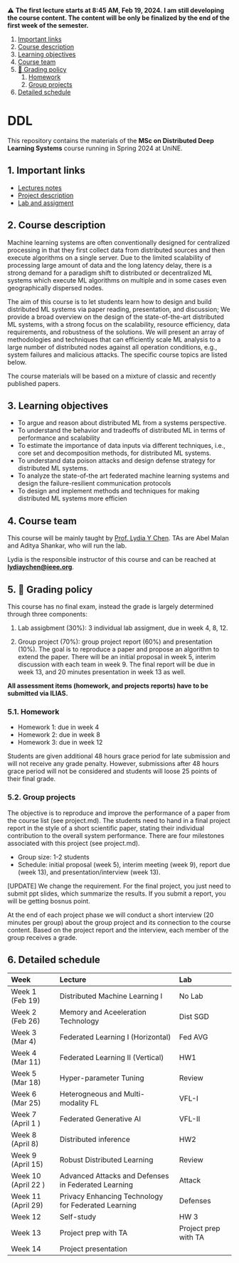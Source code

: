 
:warning: 
**The first lecture starts at 8:45 AM, Feb 19, 2024.**
**I am still developing the course content. The content will be only be finalized by the end of the first week of the semester.**

<!-- vscode-markdown-toc -->
1. [Important links](#1-important-links)
2. [Course description](#2-course-description)
3. [Learning objectives](#3-learning-objectives)
4. [Course team](#4-course-team)
5. [:dart: Grading policy](#5-dart-grading-policy)
   1. [Homework](#51-homework)
   2. [Group projects](#52-group-projects)
6. [Detailed schedule](#6-detailed-schedule)

<!-- vscode-markdown-toc-config
	numbering=true
	autoSave=true
	/vscode-markdown-toc-config -->
<!-- /vscode-markdown-toc --><!-- vscode-markdown-toc -->


# DDL <!-- omit in toc -->

This repository contains the materials of the **MSc on Distributed Deep Learning Systems** course running in Spring 2024 at UniNE.


##  1. Important links

- [Lectures notes](lecture.md)
- [Project description](project.md)
- [Lab and assigment](homework.md)


##  2. Course description


Machine learning systems are often conventionally designed for centralized processing in that they first collect data from distributed sources and then execute algorithms on a single server. Due to the limited scalability of processing large amount of data and the long latency delay, there is a strong demand for a paradigm shift to distributed or decentralized ML systems which execute ML algorithms on multiple and in some cases even geographically dispersed nodes.

The aim of this  course is to let students learn how to design and build distributed ML systems via paper reading, presentation, and discussion; We provide a broad overview on the design of the state-of-the-art distributed ML systems, with a strong focus on the scalability, resource efficiency, data requirements, and robustness of the solutions. We will present an array of methodologies and techniques that can efficiently scale ML analysis to a large number of distributed nodes against all operation conditions, e.g., system failures and malicious attacks. The specific course topics are listed below.

The course materials will be based on a mixture of classic and recently published papers. 


##  3. Learning objectives
- To argue and reason about distributed ML from a systems perspective.
- To understand the behavior and tradeoffs of distributed ML in terms of performance and scalability
- To estimate the importance of data inputs via different techniques, i.e., core set and decomposition methods, for distributed ML systems.
- To understand data poison attacks and design defense strategy for distributed ML systems.
- To analyze the state-of-the art federated machine learning systems and design the failure-resilient communication protocols
- To design and implement methods and techniques for making distributed ML systems more efficien

##  4. Course team

This course will be mainly taught by [Prof. Lydia Y Chen](https://lydiaychen.github.io/).
TAs are Abel Malan and Aditya Shankar, who will run the lab.

Lydia is the responsible instructor of this course and can be reached at **lydiaychen@ieee.org**.


##  5. :dart: Grading policy

This course has no final exam, instead the grade is largely determined through three components: 

1. Lab assigbment (30%): 3 individual lab assigment, due in week 4, 8, 12. 

2. Group project (70%): group project report (60%) and presentation (10%). The goal is to reproduce a paper and propose an algorithm to extend the paper. There will be an initial proposal in week 5, interim discussion with each team in week 9. The final report will be due in week 13, and 20 minutes presentation in week 13 as well.
   


**All assessment items (homework, and projects reports) have to be submitted via ILIAS.**


###  5.1. Homework
- Homework 1: due in week 4 
- Homework 2: due in week 8
- Homework 3: due in week 12

Students are given additional 48 hours grace period for late submission and will not receive any grade penalty. However, submissions after 48 hours grace period will not be considered and students will loose 25 points of their final grade. 


###  5.2. Group projects
<!-- 7 predefined project topics: evaluating the systems of 
-->
The objective is to reproduce and improve the performance of a paper from the course list (see project.md). The students need to hand in a final project report in the style of a short scientific paper, stating their individual contribution to the overall system performance. There are four milestones associated with this project (see project.md).

- Group size: 1-2 students
- Schedule: initial proposal (week 5), interim meeting (week 9), report due (week 13), and presentation/interview (week 13). 

[UPDATE] We change the requirement. For the final project, you just need to submit ppt slides, which summarize the results. If you submit a report, you will be getting bosnus point.

At the end of each project phase we will conduct a short interview (20 minutes per group) about the group project and its connection to the course content. Based on the project report and the interview, each member of the group receives a grade. 





##  6. Detailed schedule

**Week**|**Lecture**|**Lab**
:-----|:-----|:-----
Week 1 (Feb 19) | Distributed Machine Learning I |No Lab
Week 2 (Feb 26)| Memory and Aceeleration Technology | Dist SGD
Week 3 (Mar 4) | Federated Learning I (Horizontal)| Fed AVG
Week 4  (Mar 11) | Federated Learning II (Vertical) | HW1
Week 5 (Mar 18) | Hyper-parameter Tuning | Review
Week 6 (Mar 25) | Heterogneous and Multi-modality FL | VFL-I
Week 7 (April 1 )| Federated Generative AI | VFL-II
Week 8 (April 8)| Distributed inference | HW2
Week 9 (April 15) |   Robust Distributed Learning | Review
Week 10 (April 22 )| Advanced Attacks and Defenses in Federated Learning  | Attack 
Week 11 (April 29)| Privacy Enhancing Technology for Federated Learning | Defenses
Week 12| Self-study | HW 3
Week 13| Project prep with TA| Project prep with TA
Week 14| Project presentation


